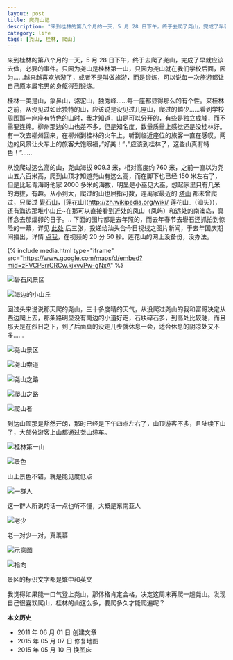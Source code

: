 ```yaml
---
layout: post
title: 爬尧山记
description: "来到桂林的第八个月的一天，5 月 28 日下午，终于去爬了尧山，完成了早就应该去做，必要的事件。只因为尧山是桂林第一山，只因为尧山就在我们学校后面，因为……越来越喜欢旅游了，或者不是叫做旅游，而是锻炼，可以说每一次旅游都让自己原本属宅男的身躯得到锻炼。"
category: life
tags: [尧山, 桂林, 爬山]
---
```


来到桂林的第八个月的一天，5 月 28 日下午，终于去爬了尧山，完成了早就应该去做，必要的事件。只因为尧山是桂林第一山，只因为尧山就在我们学校后面，因为……越来越喜欢旅游了，或者不是叫做旅游，而是锻炼，可以说每一次旅游都让自己原本属宅男的身躯得到锻炼。

桂林一美是山，象鼻山，骆驼山，独秀峰……每一座都显得那么的有个性。来桂林之前，从没见过如此独特的山，应该说是没见过几座山，爬过的越少……看到学校周围那一座座有特色的山时，我才知道，山是可以分开的，有些是独立成峰，而不需要连绵。柳州那边的山也差不多，但是知名度，数量质量上感觉还是没桂林好。有一次去柳州回来，在柳州到桂林的火车上，听到临近座位的旅客一直在感叹，两边的风景让火车上的旅客大饱眼福，”好美！”，”应该到桂林了，这些山真有特色！”……

从没爬过这么高的山，尧山海拔 909.3 米，相对高度约 760 米，之前一直以为尧山五六百米高，爬到山顶才知道尧山有这么高，而在脚下也已经 150 米左右了，但是比起青海哥他家 2000 多米的海拔，明显是小巫见大巫，想起家里只有几米的海拔，有趣。从小到大，爬过的山也屈指可数，连离家最近的 [塔山](http://baike.baidu.com/item/塔山风景区/16295472) 都未曾爬过，只爬过 [礐石山](http://www.queshi.com/)，[莲花山](http://zh.wikipedia.org/wiki/ 莲花山_（汕头）)，还有海边那堆小山丘~在那可以直接看到近处的凤山（凤屿）和远处的南澳岛，真怀念去那煏卵的日子。.. 下面的图片都是去年照的，而去年春节去礐石还抓拍到惊险的一幕，详见 [此处](http://fooleap.blogbus.com/logs/64749512.html) 后三张，投递给汕头台今日视线之图片新闻，于去年国庆期间播出，详情 [点我](http://v.youku.com/v_show/id_XMjEyMzUyMTcy.html)，在视频的 20 分 50 秒。莲花山的网上没备份，没办法。

{% include media.html type="iframe" src="https://www.google.com/maps/d/embed?mid=zFVCPErrCRCw.kjxvvPw-gNxA" %}

![礐石风景区]({{site.IMG_PATH}}/climbing-notes-for-yaoshan-01.jpg_640)

![海边的小山丘]({{site.IMG_PATH}}/climbing-notes-for-yaoshan-02.jpg_640)

回过头来说说那天爬的尧山，三十多度晴的天气，从没爬过尧山的我和富哥决定从西边爬上去，那条路明显没有南边的小道好走，石块碎石多，到高处比较陡，而且那天是在烈日之下，到了后面真的没走几步就休息一会，适合休息的阴凉处又不多……

![尧山景区]({{site.IMG_PATH}}/climbing-notes-for-yaoshan-03.jpg_640)

![尧山索道]({{site.IMG_PATH}}/climbing-notes-for-yaoshan-04.jpg_640)

![尧山之路]({{site.IMG_PATH}}/climbing-notes-for-yaoshan-05.jpg_640)

![爬山之路]({{site.IMG_PATH}}/climbing-notes-for-yaoshan-06.jpg_640)

![爬山者]({{site.IMG_PATH}}/climbing-notes-for-yaoshan-07.jpg_640)

到达山顶那是豁然开朗，那时已经是下午四点左右了，山顶游客不多，且陆续下山了，大部分游客上山都通过尧山缆车。

![桂林第一山]({{site.IMG_PATH}}/climbing-notes-for-yaoshan-08.jpg_640)

![景色]({{site.IMG_PATH}}/climbing-notes-for-yaoshan-09.jpg_640)

山上景色不错，就是能见度低点

![一群人]({{site.IMG_PATH}}/climbing-notes-for-yaoshan-10.jpg_640)

这一群人所说的话一点也听不懂，大概是东南亚人

![老少]({{site.IMG_PATH}}/climbing-notes-for-yaoshan-11.jpg_640)

老一对少一对，真羡慕

![示意图]({{site.IMG_PATH}}/climbing-notes-for-yaoshan-12.jpg_640)

![指向]({{site.IMG_PATH}}/climbing-notes-for-yaoshan-13.jpg_640)

景区的标识文字都是繁中和英文

我觉得如果能一口气登上尧山，那体格肯定合格，决定这周末再爬一趟尧山。发现自己很喜欢爬山，桂林的山这么多，要爬多久才能爬遍呢？

**本文历史**

* 2011 年 06 月 01 日 创建文章
* 2015 年 05 月 07 日 修复地图
* 2015 年 05 月 10 日 换图床
